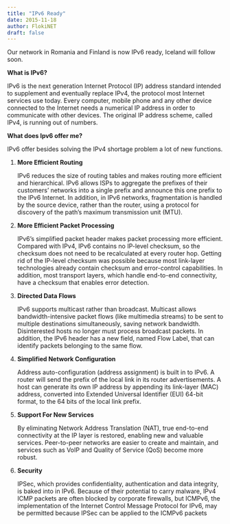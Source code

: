 ```yaml
---
title: "IPv6 Ready"
date: 2015-11-18
author: FlokiNET
draft: false
---
```




Our network in Romania and Finland is now IPv6 ready, Iceland will follow soon.

**What is IPv6?**

IPv6 is the next generation Internet Protocol (IP) address standard intended to supplement and eventually replace IPv4, the protocol most Internet services use today. Every computer, mobile phone and any other device connected to the Internet needs a numerical IP address in order to communicate with other devices. The original IP address scheme, called IPv4, is running out of numbers.

**What does Ipv6 offer me?**

IPv6 offer besides solving the IPv4 shortage problem a lot of new functions.

1. **More Efficient Routing**

    IPv6 reduces the size of routing tables and makes routing more efficient and hierarchical. IPv6 allows ISPs to aggregate the prefixes of their customers’ networks into a single prefix and announce this one prefix to the IPv6 Internet. In addition, in IPv6 networks, fragmentation is handled by the source device, rather than the router, using a protocol for discovery of the path’s maximum transmission unit (MTU).

2. **More Efficient Packet Processing**

    IPv6’s simplified packet header makes packet processing more efficient. Compared with IPv4, IPv6 contains no IP-level checksum, so the checksum does not need to be recalculated at every router hop. Getting rid of the IP-level checksum was possible because most link-layer technologies already contain checksum and error-control capabilities. In addition, most transport layers, which handle end-to-end connectivity, have a checksum that enables error detection.

3. **Directed Data Flows**

    IPv6 supports multicast rather than broadcast. Multicast allows bandwidth-intensive packet flows (like multimedia streams) to be sent to multiple destinations simultaneously, saving network bandwidth. Disinterested hosts no longer must process broadcast packets. In addition, the IPv6 header has a new field, named Flow Label, that can identify packets belonging to the same flow.

4. **Simplified Network Configuration**

    Address auto-configuration (address assignment) is built in to IPv6. A router will send the prefix of the local link in its router advertisements. A host can generate its own IP address by appending its link-layer (MAC) address, converted into Extended Universal Identifier (EUI) 64-bit format, to the 64 bits of the local link prefix.

5. **Support For New Services** 

    By eliminating Network Address Translation (NAT), true end-to-end connectivity at the IP layer is restored, enabling new and valuable services. Peer-to-peer networks are easier to create and maintain, and services such as VoIP and Quality of Service (QoS) become more robust.

6. **Security**

    IPSec, which provides confidentiality, authentication and data integrity, is baked into in IPv6. Because of their potential to carry malware, IPv4 ICMP packets are often blocked by corporate firewalls, but ICMPv6, the implementation of the Internet Control Message Protocol for IPv6, may be permitted because IPSec can be applied to the ICMPv6 packets

